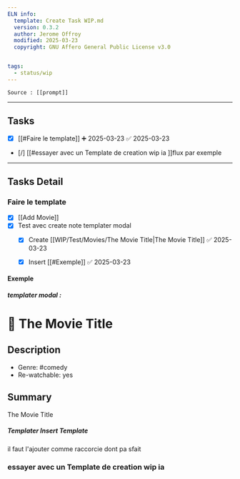 ```yaml
---
ELN info:
  template: Create Task WIP.md
  version: 0.3.2
  author: Jerome Offroy
  modified: 2025-03-23
  copyright: GNU Affero General Public License v3.0


tags:
  - status/wip
---
```

````ad-tip
Source : [[prompt]]

````



---
## Tasks
- [x] [[#Faire le template]] ➕ 2025-03-23 ✅ 2025-03-23
- [/] [[#essayer avec un Template de creation wip ia ]]flux par exemple 

---
## Tasks Detail

### Faire le template

- [x] [[Add Movie]]
- [x] Test avec create note templater modal 
	- [x] Create [[WIP/Test/Movies/The Movie Title|The Movie Title]] ✅ 2025-03-23
	- [x] Insert [[#Exemple]] ✅ 2025-03-23


#### Exemple
#####  templater modal :
# 🎥 The Movie Title

## Description

- Genre: #comedy
- Re-watchable: yes

## Summary

The Movie Title

##### Templater Insert Template
il faut l'ajouter comme raccorcie dont pa sfait 

### essayer avec un Template de creation wip ia




